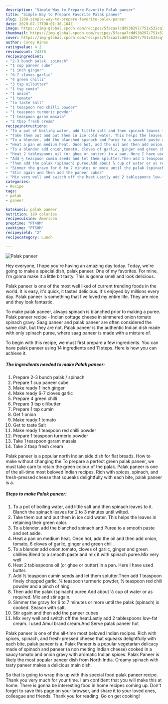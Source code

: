 ```yaml
---
description: "Simple Way to Prepare Favorite Palak paneer"
title: "Simple Way to Prepare Favorite Palak paneer"
slug: 1208-simple-way-to-prepare-favorite-palak-paneer
date: 2020-07-17T08:01:38.184Z
image: https://img-global.cpcdn.com/recipes/5facaa7cdd93b297/751x532cq70/palak-paneer-recipe-main-photo.jpg
thumbnail: https://img-global.cpcdn.com/recipes/5facaa7cdd93b297/751x532cq70/palak-paneer-recipe-main-photo.jpg
cover: https://img-global.cpcdn.com/recipes/5facaa7cdd93b297/751x532cq70/palak-paneer-recipe-main-photo.jpg
author: Corey Hines
ratingvalue: 4.2
reviewcount: 24378
recipeingredient:
- "2-3 bunch palak  spinach"
- "1 cup paneer cube"
- "1 inch ginger"
- "6-7 cloves garlic"
- "4 green chilli"
- "3 tsp oilbutter"
- "1 tsp cumin"
- "1 onion"
- "1 tomato"
- "to taste Salt"
- "1 teaspoon red chilli powder"
- "1 teaspoon turmeric powder"
- "1 teaspoon garam masala"
- "2 tbsp fresh cream"
recipeinstructions:
- "To a pot of boiling water, add little salt and then spinach leaves to it. Blanch the spinach leaves for 2 to 3 minutes until wilted."
- "Take them out and put them in ice cold water. This helps the leaves in retaining their green color."
- "To a blender, add the blanched spinach and Puree to a smooth paste and set aside."
- "Heat a pan on medium heat. Once hot, add the oil and then add onion, tomato, 6 cloves of garlic, ginger and green chili."
- "To a blender add onion,tomato, cloves of garlic, ginger and green chillies.Blend to a smooth paste and mix it with spinach puree.Mix very well"
- "Heat 2 tablespoons oil (or ghee or butter) in a pan. Here I have used butter."
- "Add ½ teaspoon cumin seeds and let them splutter.Then add 1 teaspoon finely chopped garlic, ¼ teaspoon turmeric powder, ½ teaspoon red chili powder and a pinch of hing."
- "Then add the palak (spinach) puree.Add about ½ cup of water or as required. Mix and stir again."
- "Simmer the gravy for 6 to 7 minutes or more until the palak (spinach) is cooked. Season with salt."
- "Stir again and then add the paneer cubes"
- "Mix very well and switch off the heat.Lastly add 2 tablespoons low-fat cream. I used Amul brand cream.And Serve palak paneer hot"
categories:
- Recipe
tags:
- palak
- paneer

katakunci: palak paneer 
nutrition: 189 calories
recipecuisine: American
preptime: "PT40M"
cooktime: "PT58M"
recipeyield: "2"
recipecategory: Lunch

---
```



![Palak paneer](https://img-global.cpcdn.com/recipes/5facaa7cdd93b297/751x532cq70/palak-paneer-recipe-main-photo.jpg)

Hey everyone, I hope you're having an amazing day today. Today, we're going to make a special dish, palak paneer. One of my favorites. For mine, I'm gonna make it a little bit tasty. This is gonna smell and look delicious.

Palak paneer is one of the most well liked of current trending foods in the world. It is easy, it's quick, it tastes delicious. It's enjoyed by millions every day. Palak paneer is something that I've loved my entire life. They are nice and they look fantastic.

To make palak paneer, always spinach is blanched prior to making a puree. Palak paneer recipe - Indian cottage cheese in simmered onion tomato spinach gravy. Saag paneer and palak paneer are often considered the same dish, but they are not. Palak paneer is the authentic Indian dish made with only spinach puree, where saag paneer is made with a mixture of.


To begin with this recipe, we must first prepare a few ingredients. You can have palak paneer using 14 ingredients and 11 steps. Here is how you can achieve it.

<!--inarticleads1-->

##### The ingredients needed to make Palak paneer:

1. Prepare 2-3 bunch palak / spinach
1. Prepare 1 cup paneer cube
1. Make ready 1 inch ginger
1. Make ready 6-7 cloves garlic
1. Prepare 4 green chilli
1. Prepare 3 tsp oil/butter
1. Prepare 1 tsp cumin
1. Get 1 onion
1. Make ready 1 tomato
1. Get to taste Salt
1. Make ready 1 teaspoon red chilli powder
1. Prepare 1 teaspoon turmeric powder
1. Take 1 teaspoon garam masala
1. Take 2 tbsp fresh cream


Palak paneer is a popular north Indian side dish for flat breads. How to make without changing the To prepare a perfect green palak paneer, we must take care to retain the green colour of the palak. Palak paneer is one of the all-time most beloved Indian recipes. Rich with spices, spinach, and fresh-pressed cheese that squeaks delightfully with each bite, palak paneer is a. 

<!--inarticleads2-->

##### Steps to make Palak paneer:

1. To a pot of boiling water, add little salt and then spinach leaves to it. Blanch the spinach leaves for 2 to 3 minutes until wilted.
1. Take them out and put them in ice cold water. This helps the leaves in retaining their green color.
1. To a blender, add the blanched spinach and Puree to a smooth paste and set aside.
1. Heat a pan on medium heat. Once hot, add the oil and then add onion, tomato, 6 cloves of garlic, ginger and green chili.
1. To a blender add onion,tomato, cloves of garlic, ginger and green chillies.Blend to a smooth paste and mix it with spinach puree.Mix very well
1. Heat 2 tablespoons oil (or ghee or butter) in a pan. Here I have used butter.
1. Add ½ teaspoon cumin seeds and let them splutter.Then add 1 teaspoon finely chopped garlic, ¼ teaspoon turmeric powder, ½ teaspoon red chili powder and a pinch of hing.
1. Then add the palak (spinach) puree.Add about ½ cup of water or as required. Mix and stir again.
1. Simmer the gravy for 6 to 7 minutes or more until the palak (spinach) is cooked. Season with salt.
1. Stir again and then add the paneer cubes
1. Mix very well and switch off the heat.Lastly add 2 tablespoons low-fat cream. I used Amul brand cream.And Serve palak paneer hot


Palak paneer is one of the all-time most beloved Indian recipes. Rich with spices, spinach, and fresh-pressed cheese that squeaks delightfully with each bite, palak paneer is a. Palak Paneer is a popular vegetarian delicacy made of spinach and paneer (a non melting Indian cheese) cooked in a saucy tomato and onion gravy with aromatic Indian spices. Palak Paneer is likely the most popular paneer dish from North India. Creamy spinach with tasty paneer makes a delicious main dish. 

So that is going to wrap this up with this special food palak paneer recipe. Thank you very much for your time. I am confident that you will make this at home. There is gonna be interesting food in home recipes coming up. Don't forget to save this page on your browser, and share it to your loved ones, colleague and friends. Thank you for reading. Go on get cooking!

